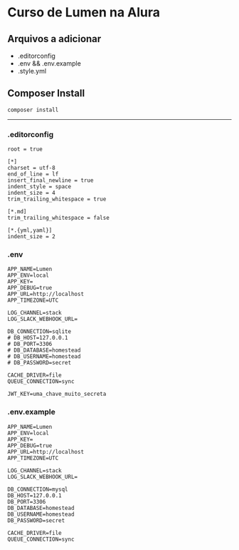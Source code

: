 # Curso de Lumen na Alura

## Arquivos a adicionar
* .editorconfig
* .env && .env.example
* .style.yml

## Composer Install
```
composer install
```

----------------------
### .editorconfig
```
root = true

[*]
charset = utf-8
end_of_line = lf
insert_final_newline = true
indent_style = space
indent_size = 4
trim_trailing_whitespace = true

[*.md]
trim_trailing_whitespace = false

[*.{yml,yaml}]
indent_size = 2
```
### .env
```
APP_NAME=Lumen
APP_ENV=local
APP_KEY=
APP_DEBUG=true
APP_URL=http://localhost
APP_TIMEZONE=UTC

LOG_CHANNEL=stack
LOG_SLACK_WEBHOOK_URL=

DB_CONNECTION=sqlite
# DB_HOST=127.0.0.1
# DB_PORT=3306
# DB_DATABASE=homestead
# DB_USERNAME=homestead
# DB_PASSWORD=secret

CACHE_DRIVER=file
QUEUE_CONNECTION=sync

JWT_KEY=uma_chave_muito_secreta
```

### .env.example
```
APP_NAME=Lumen
APP_ENV=local
APP_KEY=
APP_DEBUG=true
APP_URL=http://localhost
APP_TIMEZONE=UTC

LOG_CHANNEL=stack
LOG_SLACK_WEBHOOK_URL=

DB_CONNECTION=mysql
DB_HOST=127.0.0.1
DB_PORT=3306
DB_DATABASE=homestead
DB_USERNAME=homestead
DB_PASSWORD=secret

CACHE_DRIVER=file
QUEUE_CONNECTION=sync

```
